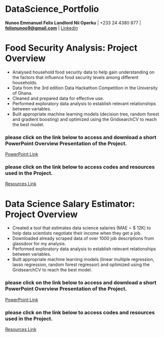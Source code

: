 # DataScience_Portfolio
  **Nunoo Emmanuel Felix Landlord Nii Operku**   |   +233 24 4380 877   |   **felixnunoo9@gmail.com**  |  [Linkedin](https://Linkedin.com/in/nunoofelixjrr)



# Food Security Analysis: Project Overview
* Analysed household food security data to help gain understanding on the factors that influence food security levels among different households.
* Data from the 3rd edition Data Hackathon Competition in the University of Ghana.
* Cleaned and prepared data for effective use.
* Performed exploratory data analysis to establish relevant relationships between variables. 
* Built appropriate machine learning models (decision tree, random forest and gradient boosting) and optimized using the GridsearchCV to reach the best model. 


### please click on the link below to access and download a short PowerPoint Overview Presentation of the Project.
[PowerPoint Link](https://github.com/fyxx10/DataScience_Portfolio/blob/main/FS_overview.pptx)

### please click on the link below to access codes and resources used in the Project.
[Resources Link](https://github.com/fyxx10/FoodSecurity_proj_2)



# Data Science Salary Estimator: Project Overview
* Created a tool that estimates data science salaries (MAE ~ $ 12K) to help data scientists negotiate their income when they get a job.
* Downloaded already scraped data of over 1000 job descriptions from glassdoor for my analysis.
* Performed exploratory data analysis to establish relevant relationships between variables. 
* Built appropriate machine learning models (linear multiple regression, lasso regression, random forest regressor) and optimized using the GridsearchCV to reach the best model. 


### please click on the link below to access and download a short PowerPoint Overview Presentation of the Project.
[PowerPoint Link](https://github.com/fyxx10/DataScience_Portfolio/blob/main/DSsalary_overview.pptx)

### please click on the link below to access codes and resources used in the Project.
[Resources Link](https://github.com/fyxx10/SalaryEstimator_proj_1)
